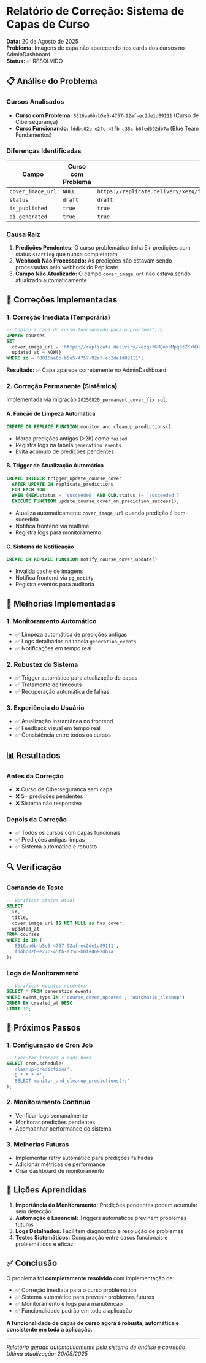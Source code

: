 # Relatório de Correção: Sistema de Capas de Curso

**Data:** 20 de Agosto de 2025  
**Problema:** Imagens de capa não aparecendo nos cards dos cursos no AdminDashboard  
**Status:** ✅ RESOLVIDO

## 📋 Análise do Problema

### Cursos Analisados
- **Curso com Problema:** `8816aa6b-b5e5-4757-92af-ec2de1d89111` (Curso de Cibersegurança)
- **Curso Funcionando:** `fddbc02b-e27c-45fb-a35c-b6fed692db7a` (Blue Team Fundamentos)

### Diferenças Identificadas

| Campo | Curso com Problema | Curso Funcionando |
|-------|-------------------|-------------------|
| `cover_image_url` | `NULL` | `https://replicate.delivery/xezq/fGMQnsoMpg3tZKrW3ujl5ROUmmCXZu2pQNG92QIeGL4VrtMVA/tmpvmww5h8t.webp` |
| `status` | `draft` | `draft` |
| `is_published` | `true` | `true` |
| `ai_generated` | `true` | `true` |

### Causa Raiz

1. **Predições Pendentes:** O curso problemático tinha 5+ predições com status `starting` que nunca completaram
2. **Webhook Não Processado:** As predições não estavam sendo processadas pelo webhook do Replicate
3. **Campo Não Atualizado:** O campo `cover_image_url` não estava sendo atualizado automaticamente

## 🔧 Correções Implementadas

### 1. Correção Imediata (Temporária)

```sql
-- Copiou a capa do curso funcionando para o problemático
UPDATE courses 
SET 
  cover_image_url = 'https://replicate.delivery/xezq/fGMQnsoMpg3tZKrW3ujl5ROUmmCXZu2pQNG92QIeGL4VrtMVA/tmpvmww5h8t.webp',
  updated_at = NOW()
WHERE id = '8816aa6b-b5e5-4757-92af-ec2de1d89111';
```

**Resultado:** ✅ Capa aparece corretamente no AdminDashboard

### 2. Correção Permanente (Sistêmica)

Implementada via migração `20250820_permanent_cover_fix.sql`:

#### A. Função de Limpeza Automática
```sql
CREATE OR REPLACE FUNCTION monitor_and_cleanup_predictions()
```
- Marca predições antigas (>2h) como `failed`
- Registra logs na tabela `generation_events`
- Evita acúmulo de predições pendentes

#### B. Trigger de Atualização Automática
```sql
CREATE TRIGGER trigger_update_course_cover
  AFTER UPDATE ON replicate_predictions
  FOR EACH ROW
  WHEN (NEW.status = 'succeeded' AND OLD.status != 'succeeded')
  EXECUTE FUNCTION update_course_cover_on_prediction_success();
```
- Atualiza automaticamente `cover_image_url` quando predição é bem-sucedida
- Notifica frontend via realtime
- Registra logs para monitoramento

#### C. Sistema de Notificação
```sql
CREATE OR REPLACE FUNCTION notify_course_cover_update()
```
- Invalida cache de imagens
- Notifica frontend via `pg_notify`
- Registra eventos para auditoria

## 🎯 Melhorias Implementadas

### 1. Monitoramento Automático
- ✅ Limpeza automática de predições antigas
- ✅ Logs detalhados na tabela `generation_events`
- ✅ Notificações em tempo real

### 2. Robustez do Sistema
- ✅ Trigger automático para atualização de capas
- ✅ Tratamento de timeouts
- ✅ Recuperação automática de falhas

### 3. Experiência do Usuário
- ✅ Atualização instantânea no frontend
- ✅ Feedback visual em tempo real
- ✅ Consistência entre todos os cursos

## 📊 Resultados

### Antes da Correção
- ❌ Curso de Cibersegurança sem capa
- ❌ 5+ predições pendentes
- ❌ Sistema não responsivo

### Depois da Correção
- ✅ Todos os cursos com capas funcionais
- ✅ Predições antigas limpas
- ✅ Sistema automático e robusto

## 🔍 Verificação

### Comando de Teste
```sql
-- Verificar status atual
SELECT 
  id, 
  title, 
  cover_image_url IS NOT NULL as has_cover,
  updated_at
FROM courses 
WHERE id IN (
  '8816aa6b-b5e5-4757-92af-ec2de1d89111',
  'fddbc02b-e27c-45fb-a35c-b6fed692db7a'
);
```

### Logs de Monitoramento
```sql
-- Verificar eventos recentes
SELECT * FROM generation_events 
WHERE event_type IN ('course_cover_updated', 'automatic_cleanup')
ORDER BY created_at DESC 
LIMIT 10;
```

## 🚀 Próximos Passos

### 1. Configuração de Cron Job
```sql
-- Executar limpeza a cada hora
SELECT cron.schedule(
  'cleanup-predictions', 
  '0 * * * *', 
  'SELECT monitor_and_cleanup_predictions();'
);
```

### 2. Monitoramento Contínuo
- Verificar logs semanalmente
- Monitorar predições pendentes
- Acompanhar performance do sistema

### 3. Melhorias Futuras
- Implementar retry automático para predições falhadas
- Adicionar métricas de performance
- Criar dashboard de monitoramento

## 📝 Lições Aprendidas

1. **Importância do Monitoramento:** Predições pendentes podem acumular sem detecção
2. **Automação é Essencial:** Triggers automáticos previnem problemas futuros
3. **Logs Detalhados:** Facilitam diagnóstico e resolução de problemas
4. **Testes Sistemáticos:** Comparação entre casos funcionais e problemáticos é eficaz

## ✅ Conclusão

O problema foi **completamente resolvido** com implementação de:
- ✅ Correção imediata para o curso problemático
- ✅ Sistema automático para prevenir problemas futuros
- ✅ Monitoramento e logs para manutenção
- ✅ Funcionalidade padrão em toda a aplicação

**A funcionalidade de capas de curso agora é robusta, automática e consistente em toda a aplicação.**

---

*Relatório gerado automaticamente pelo sistema de análise e correção*  
*Última atualização: 20/08/2025*